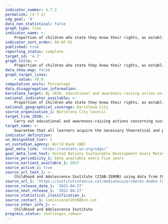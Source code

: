 ```yaml
---
indicator_number: 4.7.2
permalink: /4-7-2/
sdg_goal: '4'
data_non_statistical: false
graph_type: line
indicator_name: >-
    Proportion of children who state they know their rights, as established in the Children’s Rights Convention, at the end of their primary education (6th year)
indicator_sort_order: 04-07-02
published: true
reporting_status: complete
target_id: '4.7'
graph_title: >-
    Proportion of children who state they know their rights, as established in the Children’s Rights Convention, at the end of their primary education (6th year)
data_show_map: false
graph_target_lines:
    - value: 70.0
computation_units: Percentage
data_disaggregation_information: 
barcelona_target: By 2030, educational and awareness-raising action on sustainable development and human rights will be available at all education centres
national_indicator_available: >-
    Proportion of children who state they know their rights, as established in the Children’s Rights Convention, at the end of their primary education (6th year)
national_geographical_coverage: Barcelona City
source_organisation_1: Barcelona City Council
target_line_2030: >-
    Carry out educational and awareness-raising actions concerning sustainable development: 70% or more of students to know about the Children’s Rights Convention 
target_name: >-
    Guarantee that all learners acquire the necessary theoretical and practical knowledge to promote sustainable development, among other things, through education for sustainable development and adopting sustainable lifestyles, human rights, gender equality, promoting a culture of peace and non-violence, global citizenship, and appreciation of cultural diversity and the contribution of culture to sustainable development
indicator_definition:
un_designated_tier: 1
un_custodian_agency: World Bank (WB)
goal_meta_link: 'https://unstats.un.org/sdgs/'
goal_meta_link_text: United Nations Sustainable Development Goals Metadata (pdf 894kB)
source_periodicity_1: Data available every five years
source_earliest_available_1: 2017
source_active_1: true
source_url_text_1: >-
    Childhood and Adolescence Institute (IIAB-IERMB) using data from the Barcelona Subjective Well-being of Children Survey 
source_url_1: 'https://institutinfancia.cat/mediateca/primeres-dades-lenquesta-benestar-subjectiu-infancia-barcelona/'
source_release_date_1: '2021-04-27'
source_next_release_1: '2022-04-27'
source_statistical_classification_1: 
source_contact_1: comissionat2030@bcn.cat
source_other_info_1: >-
    Childhood and Adolescence Institute
progress_status: challenges_remain
---
```

